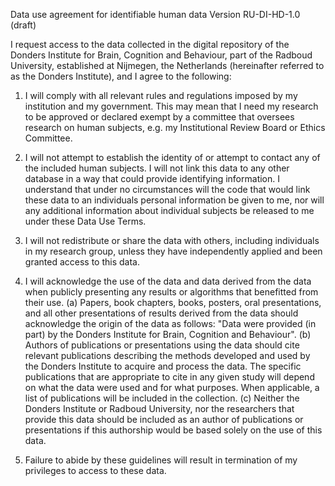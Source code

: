 Data use agreement for identifiable human data
Version RU-DI-HD-1.0 (draft)

I request access to the data collected in the digital repository of the Donders Institute for Brain, Cognition and Behaviour, part of the Radboud University, established at Nijmegen, the Netherlands (hereinafter referred to as the Donders Institute), and I agree to the following:

1. I will comply with all relevant rules and regulations imposed by my institution and my government.  This may mean that I need my research to be approved or declared exempt by a committee that oversees research on human subjects, e.g. my Institutional Review Board or Ethics Committee.

2. I will not attempt to establish the identity of or attempt to contact any of the included human subjects. I will not link this data to any other database in a way that could provide identifying information. I understand that under no circumstances will the code that would link these data to an individuals personal information be given to me, nor will any additional information about individual subjects be released to me under these Data Use Terms.

3. I will not redistribute or share the data with others, including individuals in my research group, unless they have independently applied and been granted access to this data.

4. I will acknowledge the use of the data and data derived from the data when publicly presenting any results or algorithms that benefitted from their use.
 (a) Papers, book chapters, books, posters, oral presentations, and all other presentations of results derived from the data should acknowledge the origin of the data as follows: "Data were provided (in part) by the Donders Institute for Brain, Cognition and Behaviour".
 (b) Authors of publications or presentations using the data should cite relevant publications describing the methods developed and used by the Donders Institute to acquire and process the data. The specific publications that are appropriate to cite in any given study will depend on what the data were used and for what purposes. When applicable, a list of publications will be included in the collection.
 (c) Neither the Donders Institute or Radboud University, nor the researchers that provide this data should be included as an author of publications or presentations if this authorship would be based solely on the use of this data.

5. Failure to abide by these guidelines will result in termination of my privileges to access to these data.
